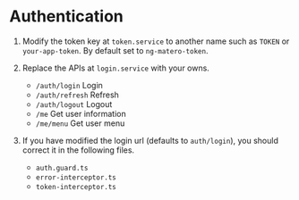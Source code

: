 # Authentication

1. Modify the token key at `token.service` to another name such as `TOKEN` or `your-app-token`. By default set to `ng-matero-token`.

2. Replace the APIs at `login.service` with your owns.

   - `/auth/login` Login
   - `/auth/refresh` Refresh
   - `/auth/logout` Logout
   - `/me` Get user information
   - `/me/menu` Get user menu

3. If you have modified the login url (defaults to `auth/login`), you should correct it in the following files.

   - `auth.guard.ts`
   - `error-interceptor.ts`
   - `token-interceptor.ts`
